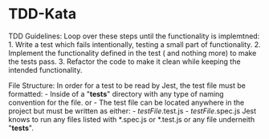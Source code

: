 # TDD-Kata

TDD Guidelines:
Loop over these steps until the functionality is implemtned:
    1. Write a test which fails intentionally, testing a small part of functionality.
    2. Implement the functionality defined in the test ( and nothing more) to make the tests pass.
    3. Refactor the code to make it clean while keeping the intended functionality.

File Structure:
    In order for a test to be read by Jest, the test file must be formatted:
        - Inside of a "__tests__" directory with any type of naming convention for the file.
        or
        - The test file can be located anywhere in the project but must be written as either:
            - *testFile*.test.js
            - *testFile*.spec.js
    Jest knows to run any files listed with *.spec.js or *.test.js or any file underneith "__tests__".